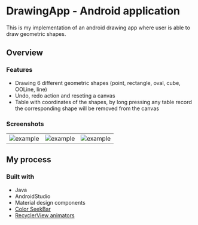 # DrawingApp - Android application

This is my implementation of an android drawing app where user is able to draw geometric shapes.

## Overview

### Features
- Drawing 6 different geometric shapes (point, rectangle, oval, cube, OOLine, line)
- Undo, redo action and reseting a canvas
- Table with coordinates of the shapes, by long pressing any table record the corresponding shape will be removed from the canvas

### Screenshots
<table>
  <tr>
    <td valign="top"><img src="https://user-images.githubusercontent.com/71723893/154800082-fdd0881a-efc1-45ff-afe3-97fedae3f22a.png" alt='example'/></td>
    <td valign="top"><img src="https://user-images.githubusercontent.com/71723893/154800093-ecd931b5-ca8e-4564-a0ef-e94a3e087e8d.png" alt='example'/></td>
    <td valign="top"><img src="https://user-images.githubusercontent.com/71723893/154800098-b6b6f937-8b82-4015-8c9d-1ab8d0238c72.png" alt='example'/></td>
  </tr>
</table>

## My process

### Built with
- Java
- AndroidStudio
- Material design components
- [Color SeekBar](https://github.com/divyanshub024/ColorSeekBar)
- [RecyclerView animators](https://github.com/wasabeef/recyclerview-animators)
